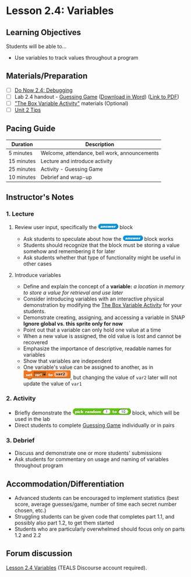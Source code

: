 # Lesson 2.4: Variables

## Learning Objectives

Students will be able to...

- Use variables to track values throughout a program

## Materials/Preparation

- [ ] [Do Now 2.4: Debugging](do_now_24.md)
- [ ] Lab 2.4 handout - [Guessing Game](lab_24.md) ([Download in Word](https://github.com/TEALSK12/introduction-to-computer-science/raw/master/Unit%202%20Word/Lab%202.4%20Guessing%20Game.docx)) ([Link to PDF](https://github.com/TEALSK12/introduction-to-computer-science/raw/master/Unit%202%20PDF/Lab%202.4%20Guessing%20Game.pdf))
- [ ] ["The Box Variable Activity"](https://teachinglondoncomputing.org/resources/inspiring-unplugged-classroom-activities/the-box-variable-activity/) materials (Optional)
- [ ] [Unit 2 Tips](unit_2_tips.md)

## Pacing Guide

| Duration   | Description                                   |
| ---------- | --------------------------------------------- |
| 5 minutes  | Welcome, attendance, bell work, announcements |
| 15 minutes | Lecture and introduce activity                |
| 25 minutes | Activity - Guessing Game                      |
| 10 minutes | Debrief and wrap-up                           |

## Instructor's Notes

### 1.  Lecture

1. Review user input, specifically the ![Answer Block](answer.png) block

    - Ask students to speculate about how the ![Answer Block](answer.png) block works
    - Students should recognize that the block must be storing a value somehow and remembering it for later
    - Ask students whether that type of functionality might be useful in other cases

2. Introduce variables

    - Define and explain the concept of a **variable:** _a location in memory to store a value for retrieval and use later_
    - Consider introducing variables with an interactive physical demonstration by modifying the [The Box Variable Activity](https://teachinglondoncomputing.org/resources/inspiring-unplugged-classroom-activities/the-box-variable-activity/) for your students.
    - Demonstrate creating, assigning, and accessing a variable in SNAP
      **Ignore global vs. this sprite only for now**
    - Point out that a variable can only hold one value at a time
    - When a new value is assigned, the old value is lost and cannot be recovered
    - Emphasize the importance of descriptive, readable names for variables
    - Show that variables are independent
    - One variable's value can be assigned to another, as in ![Set Var1 to var2 Block](setVar1ToVar2.png), but changing the value of `var2` later will not update the value of `var1`

### 2.  Activity

- Briefly demonstrate the ![Pick Random 1 to 10 block](random.png) block, which will be used in the lab
- Direct students to complete [Guessing Game](lab_24.md) individually or in pairs

### 3.  Debrief

- Discuss and demonstrate one or more students' submissions
- Ask students for commentary on usage and naming of variables throughout program

## Accommodation/Differentiation

- Advanced students can be encouraged to implement statistics (best score, average guesses/game, number of time each secret number chosen, etc.)
- Struggling students can be given code that completes part 1.1, and possibly also part 1.2, to get them started
- Students who are particularly overwhelmed should focus only on parts 1.2 and 2.2

## Forum discussion

[Lesson 2.4 Variables](http://forums.tealsk12.org/c/intro-unit-2-loops/lesson-2-4-variables) (TEALS Discourse account required).
